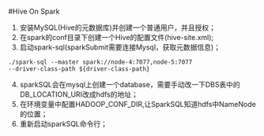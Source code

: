 #Hive On Spark

1. 安装MySQL(Hive的元数据库)并创建一个普通用户，并且授权；
2. 在spark的conf目录下创建一个Hive的配置文件(hive-site.xml);
3. 启动spark-sql(sparkSubmit需要连接Mysql，获取元数据信息)；
```
./spark-sql --master spark://node-4:7077,node-5:7077 
--driver-class-path ${driver-class-path} 
```
4. sparkSQL会在mysql上创建一个database，需要手动改一下DBS表中的DB_LOCATION_URI改成hdfs的地址；
5. 在环境变量中配置HADOOP_CONF_DIR,让SparkSQL知道hdfs中NameNode的位置；
6. 重新启动sparkSQL命令行；

